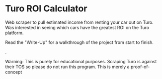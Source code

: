# Turo ROI Calculator
Web scraper to pull estimated income from renting your car out on Turo. Was interested in seeing which cars have the greatest ROI on the Turo platform.

Read the "Write-Up" for a walkthrough of the project from start to finish.

.

Warning: This is purely for educational purposes. Scraping Turo is against their TOS so please do not run this program. This is merely a proof-of-concept
